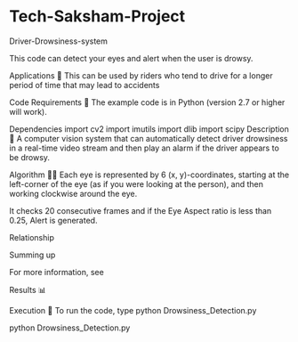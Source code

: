 # Tech-Saksham-Project

Driver-Drowsiness-system


This code can detect your eyes and alert when the user is drowsy.

Applications 🎯
This can be used by riders who tend to drive for a longer period of time that may lead to accidents

Code Requirements 🦄
The example code is in Python (version 2.7 or higher will work).

Dependencies
import cv2
import imutils
import dlib
import scipy
Description 📌
A computer vision system that can automatically detect driver drowsiness in a real-time video stream and then play an alarm if the driver appears to be drowsy.

Algorithm 👨‍🔬
Each eye is represented by 6 (x, y)-coordinates, starting at the left-corner of the eye (as if you were looking at the person), and then working clockwise around the eye.

It checks 20 consecutive frames and if the Eye Aspect ratio is less than 0.25, Alert is generated.



Relationship


Summing up


For more information, see

Results 📊


Execution 🐉
To run the code, type python Drowsiness_Detection.py

python Drowsiness_Detection.py

